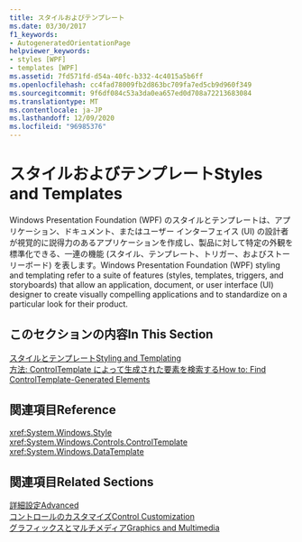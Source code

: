 ```yaml
---
title: スタイルおよびテンプレート
ms.date: 03/30/2017
f1_keywords:
- AutogeneratedOrientationPage
helpviewer_keywords:
- styles [WPF]
- templates [WPF]
ms.assetid: 7fd571fd-d54a-40fc-b332-4c4015a5b6ff
ms.openlocfilehash: cc4fad78009fb2d863bc709fa7ed5cb9d960f349
ms.sourcegitcommit: 9f6df084c53a3da0ea657ed0d708a72213683084
ms.translationtype: MT
ms.contentlocale: ja-JP
ms.lasthandoff: 12/09/2020
ms.locfileid: "96985376"
---
```

# <a name="styles-and-templates"></a><span data-ttu-id="ca94f-102">スタイルおよびテンプレート</span><span class="sxs-lookup"><span data-stu-id="ca94f-102">Styles and Templates</span></span>
<span data-ttu-id="ca94f-103">Windows Presentation Foundation (WPF) のスタイルとテンプレートは、アプリケーション、ドキュメント、またはユーザー インターフェイス (UI) の設計者が視覚的に説得力のあるアプリケーションを作成し、製品に対して特定の外観を標準化できる、一連の機能 (スタイル、テンプレート、トリガー、およびストーリーボード) を表します。</span><span class="sxs-lookup"><span data-stu-id="ca94f-103">Windows Presentation Foundation (WPF) styling and templating refer to a suite of features (styles, templates, triggers, and storyboards) that allow an application, document, or user interface (UI) designer to create visually compelling applications and to standardize on a particular look for their product.</span></span>  
  
## <a name="in-this-section"></a><span data-ttu-id="ca94f-104">このセクションの内容</span><span class="sxs-lookup"><span data-stu-id="ca94f-104">In This Section</span></span>  
 [<span data-ttu-id="ca94f-105">スタイルとテンプレート</span><span class="sxs-lookup"><span data-stu-id="ca94f-105">Styling and Templating</span></span>](/dotnet/desktop-wpf/fundamentals/styles-templates-overview)  
  [<span data-ttu-id="ca94f-106">方法: ControlTemplate によって生成された要素を検索する</span><span class="sxs-lookup"><span data-stu-id="ca94f-106">How to: Find ControlTemplate-Generated Elements</span></span>](how-to-find-controltemplate-generated-elements.md)  
  
## <a name="reference"></a><span data-ttu-id="ca94f-107">関連項目</span><span class="sxs-lookup"><span data-stu-id="ca94f-107">Reference</span></span>  
 <xref:System.Windows.Style>  
  <xref:System.Windows.Controls.ControlTemplate>  
  <xref:System.Windows.DataTemplate>  
  
## <a name="related-sections"></a><span data-ttu-id="ca94f-108">関連項目</span><span class="sxs-lookup"><span data-stu-id="ca94f-108">Related Sections</span></span>  
 [<span data-ttu-id="ca94f-109">詳細設定</span><span class="sxs-lookup"><span data-stu-id="ca94f-109">Advanced</span></span>](../advanced/index.md)  
  [<span data-ttu-id="ca94f-110">コントロールのカスタマイズ</span><span class="sxs-lookup"><span data-stu-id="ca94f-110">Control Customization</span></span>](control-customization.md)  
  [<span data-ttu-id="ca94f-111">グラフィックスとマルチメディア</span><span class="sxs-lookup"><span data-stu-id="ca94f-111">Graphics and Multimedia</span></span>](../graphics-multimedia/index.md)
